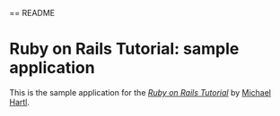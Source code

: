 == README
# Ruby on Rails Tutorial: sample application

This is the sample application for
 the [*Ruby on Rails Tutorial*](http://railstutorial.org/)
by [Michael Hartl](http://michaelhartl.com/).
